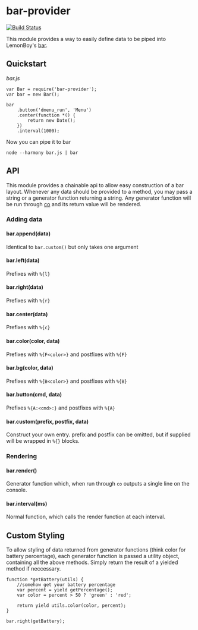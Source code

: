 bar-provider
============
[![Build Status](https://img.shields.io/travis/PaulAvery/node-bar-provider.svg?style=flat)](https://travis-ci.org/PaulAvery/node-bar-provider)

This module provides a way to easily define data to be piped into LemonBoy's [bar](https://github.com/LemonBoy/bar).

Quickstart
----------
*bar.js*

	var Bar = require('bar-provider');
	var bar = new Bar();

	bar
		.button('dmenu_run', 'Menu')
		.center(function *() {
			return new Date();
		})
		.interval(1000);

Now you can pipe it to bar

	node --harmony bar.js | bar


API
---
This module provides a chainable api to allow easy construction of a bar layout.
Whenever any data should be provided to a method, you may pass a string or a generator function returning a string. Any generator function will be run through [co](https://github.com/tj/co) and its return value will be rendered.

### Adding data

#### bar.append(data)
Identical to `bar.custom()` but only takes one argument

#### bar.left(data)
Prefixes with `%{l}`

#### bar.right(data)
Prefixes with `%{r}`

#### bar.center(data)
Prefixes with `%{c}`

#### bar.color(color, data)
Prefixes with `%{F<color>}` and postfixes with `%{F}`

#### bar.bg(color, data)
Prefixes with `%{B<color>}` and postfixes with `%{B}`

#### bar.button(cmd, data)
Prefixes `%{A:<cmd>:}` and postfixes with `%{A}`

#### bar.custom(prefix, postfix, data)
Construct your own entry. prefix and postfix can be omitted, but if supplied will be wrapped in `%{}` blocks.

### Rendering

#### bar.render()
Generator function which, when run through `co` outputs a single line on the console.

#### bar.interval(ms)
Normal function, which calls the render function at each interval.

Custom Styling
--------------
To allow styling of data returned from generator functions (think color for battery percentage), each generator function is passed a utility object, containing all the above methods. Simply return the result of a yielded method if neccessary.

	function *getBattery(utils) {
		//somehow get your battery percentage
		var percent = yield getPercentage();
		var color = percent > 50 ? 'green' : 'red';

		return yield utils.color(color, percent);
	}

	bar.right(getBattery);
